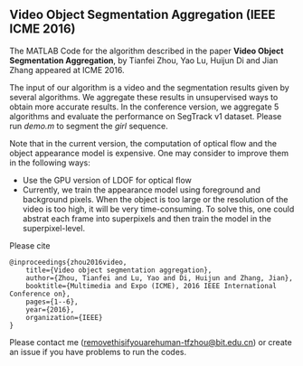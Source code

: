 ## Video Object Segmentation Aggregation (IEEE ICME 2016)

The MATLAB Code for the algorithm described in the paper __Video Object Segmentation Aggregation__, by Tianfei Zhou, Yao Lu, Huijun Di and Jian Zhang appeared at ICME 2016.

The input of our algorithm is a video and the segmentation results given by several algorithms. We aggregate these results in unsupervised ways to obtain more accurate results. In the conference version, we aggregate 5 algorithms and evaluate the performance on SegTrack v1 dataset. Please run _demo.m_ to segment the _girl_ sequence.

Note that in the current version, the computation of optical flow and the object appearance model is expensive. One may consider to improve them in the following ways:

* Use the GPU version of LDOF for optical flow
* Currently, we train the appearance model using foreground and background pixels. When the object is too large or the resolution of the video is too high, it will be very time-consuming. To solve this, one could abstrat each frame into superpixels and then train the model in the superpixel-level.

Please cite
```
@inproceedings{zhou2016video,
    title={Video object segmentation aggregation},
    author={Zhou, Tianfei and Lu, Yao and Di, Huijun and Zhang, Jian},
    booktitle={Multimedia and Expo (ICME), 2016 IEEE International Conference on},
    pages={1--6},
    year={2016},
    organization={IEEE}
}
```

Please contact me (removethisifyouarehuman-tfzhou@bit.edu.cn) or create an issue if you have problems to run the codes. 
